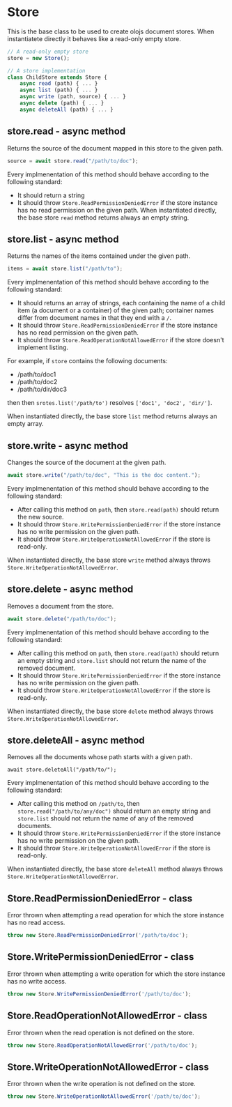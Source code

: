 Store
============================================================================
This is the base class to be used to create olojs document stores.
When instantiatete directly it behaves like a read-only empty store.
```js
// A read-only empty store
store = new Store();

// A store implementation
class ChildStore extends Store {
    async read (path) { ... }
    async list (path) { ... }
    async write (path, source) { ... }
    async delete (path) { ... }
    async deleteAll (path) { ... }
```
  
store.read - async method
------------------------------------------------------------------------
Returns the source of the document mapped in this store to the given
path.
```js
source = await store.read("/path/to/doc");
```
Every implmenentation of this method should behave according to the
following standard:
- It should return a string
- It should throw `Store.ReadPermissionDeniedError` if the store
  instance has no read permission on the given path.
When instantiated directly, the base store `read` method returns always
an empty string.
  
store.list - async method
------------------------------------------------------------------------
Returns the names of the items contained under the given path.
```js
items = await store.list("/path/to");
```
Every implmenentation of this method should behave according to the
following standard:
- It should returns an array of strings, each containing the name of a
  child item (a document or a container) of the given path; container
  names differ from document names in that they end with a `/`.
- It should throw `Store.ReadPermissionDeniedError` if the store
  instance has no read permission on the given path.
- It should throw `Store.ReadOperationNotAllowedError` if the store
  doesn't implement listing.

For example, if `store` contains the following documents:

- /path/to/doc1
- /path/to/doc2
- /path/to/dir/doc3

then then `srotes.list('/path/to')` resolves `['doc1', 'doc2', 'dir/']`.

When instantiated directly, the base store `list` method returns always
an empty array.
  
store.write - async method
------------------------------------------------------------------------
Changes the source of the document at the given path.

```js
await store.write("/path/to/doc", "This is the doc content.");
```

Every implmenentation of this method should behave according to the
following standard:

- After calling this method on `path`, then `store.read(path)` should
  return the new source.
- It should throw `Store.WritePermissionDeniedError` if the store
  instance has no write permission on the given path.
- It should throw `Store.WriteOperationNotAllowedError` if the store
  is read-only.

When instantiated directly, the base store `write` method always throws
`Store.WriteOperationNotAllowedError`.
  
store.delete - async method
------------------------------------------------------------------------
Removes a document from the store.

```js
await store.delete("/path/to/doc");
```

Every implmenentation of this method should behave according to the
following standard:
- After calling this method on `path`, then `store.read(path)` should
  return an empty string and `store.list` should not return the name
  of the removed document.
- It should throw `Store.WritePermissionDeniedError` if the store
  instance has no write permission on the given path.
- It should throw `Store.WriteOperationNotAllowedError` if the store
  is read-only.

When instantiated directly, the base store `delete` method always throws
`Store.WriteOperationNotAllowedError`.
  
store.deleteAll - async method
------------------------------------------------------------------------
Removes all the documents whose path starts with a given path.
```
await store.deleteAll("/path/to/");
```
Every implmenentation of this method should behave according to the
following standard:
- After calling this method on `/path/to`, then `store.read("/path/to/any/doc")`
  should return an empty string and `store.list` should not return the name
  of any of the removed documents.
- It should throw `Store.WritePermissionDeniedError` if the store
  instance has no write permission on the given path.
- It should throw `Store.WriteOperationNotAllowedError` if the store
  is read-only.

When instantiated directly, the base store `deleteAll` method always throws
`Store.WriteOperationNotAllowedError`.
  
Store.ReadPermissionDeniedError - class
----------------------------------------------------------------------------
Error thrown when attempting a read operation for which the store instance
has no read access.
```js
throw new Store.ReadPermissionDeniedError('/path/to/doc');
```
  
Store.WritePermissionDeniedError - class
----------------------------------------------------------------------------
Error thrown when attempting a write operation for which the store instance
has no write access.
```js
throw new Store.WritePermissionDeniedError('/path/to/doc');
```
  
Store.ReadOperationNotAllowedError - class
----------------------------------------------------------------------------
Error thrown when the read operation is not defined on the store.
```js
throw new Store.ReadOperationNotAllowedError('/path/to/doc');
```
  
Store.WriteOperationNotAllowedError - class
----------------------------------------------------------------------------
Error thrown when the write operation is not defined on the store.
```js
throw new Store.WriteOperationNotAllowedError('/path/to/doc');
```
  

